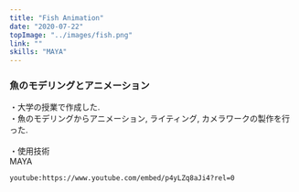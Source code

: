 ```yaml
---
title: "Fish Animation"
date: "2020-07-22"
topImage: "../images/fish.png"
link: ""
skills: "MAYA"
---
```


### 魚のモデリングとアニメーション

・大学の授業で作成した.<br>
・魚のモデリングからアニメーション, ライティング, カメラワークの製作を行った.<br>
<br>
・使用技術<br>MAYA

`youtube:https://www.youtube.com/embed/p4yLZq8aJi4?rel=0`